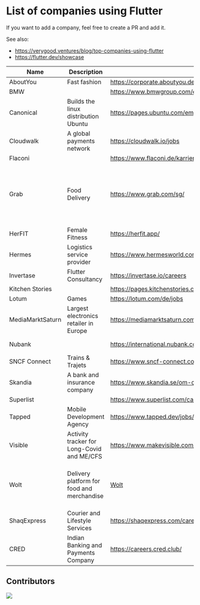 # List of companies using Flutter

If you want to add a company, feel free to create a PR and add it.

See also:
- https://verygood.ventures/blog/top-companies-using-flutter
- https://flutter.dev/showcase

| Name             | Description                                | Link                                                                                | Country                                                                           |
| ---------------- | ------------------------------------------ | ----------------------------------------------------------------------------------- | --------------------------------------------------------------------------------- |
| AboutYou         | Fast fashion                               | https://corporate.aboutyou.de/en/career                                             | Germany                                                                           |
| BMW              |                                            | https://www.bmwgroup.com/en/careers.html                                            | Germany                                                                           |
| Canonical        | Builds the linux distribution Ubuntu       | https://pages.ubuntu.com/employee_engagement_campaign.html                          | Worldwide                                                                         |
| Cloudwalk        | A global payments network                  | https://cloudwalk.io/jobs                                                           | Brazil                                                                            |
| Flaconi          |                                            | https://www.flaconi.de/karriere/                                                    | Germany                                                                           |
| Grab             | Food Delivery                              | https://www.grab.com/sg/                                                            | Singapore, Malaysia, Indonesia, Thailand, Vietnam, Philippines, Cambodia, Myanmar |
| HerFIT           | Female Fitness                             | https://herfit.app/                                                                 | Taiwan                                                                            |
| Hermes           | Logistics service provider                 | https://www.hermesworld.com/de/karriere/karriere-uebersicht/                        | Germany                                                                           |
| Invertase        | Flutter Consultancy                        | https://invertase.io/careers                                                        | Worldwide                                                                         |
| Kitchen Stories  |                                            | https://pages.kitchenstories.com/de/career                                          | Germany                                                                           |
| Lotum            | Games                                      | https://lotum.com/de/jobs                                                           | Germany                                                                           |
| MediaMarktSaturn | Largest electronics retailer in Europe     | https://mediamarktsaturn.com/                                                       | Germany, Spain                                                                    |
| Nubank           |                                            | https://international.nubank.com.br/careers/                                        | Brazil, Germany                                                                   |
| SNCF Connect     | Trains & Trajets                           | https://www.sncf-connect.com/                                                       | France                                                                            |
| Skandia          | A bank and insurance company               | https://www.skandia.se/om-oss/jobba-hos-oss/                                        | Sweden                                                                            |
| Superlist        |                                            | https://www.superlist.com/careers                                                   | Germany                                                                           |
| Tapped           | Mobile Development Agency                  | https://www.tapped.dev/jobs/                                                        | Germany                                                                           |
| Visible          | Activity tracker for Long-Covid and ME/CFS | https://www.makevisible.com/                                                        | United States, United Kingdom                                                     |
| Wolt             | Delivery platform for food and merchandise | [Wolt](https://careers.wolt.com/en/blog/tech/scaling-our-merchant-app-with-flutter) | Germany, Finland, Sweden, Denmark, Estonia, Israel                                |
| ShaqExpress      | Courier and Lifestyle Services             | https://shaqexpress.com/careers                                                     | Ghana 
| CRED             | Indian Banking and Payments Company        | https://careers.cred.club/                                                          | India                                                                             |


## Contributors

<a href="https://github.com/ueman/companies_using_flutter/graphs/contributors">
  <img src="https://contrib.rocks/image?repo=ueman/companies_using_flutter" />
</a>
